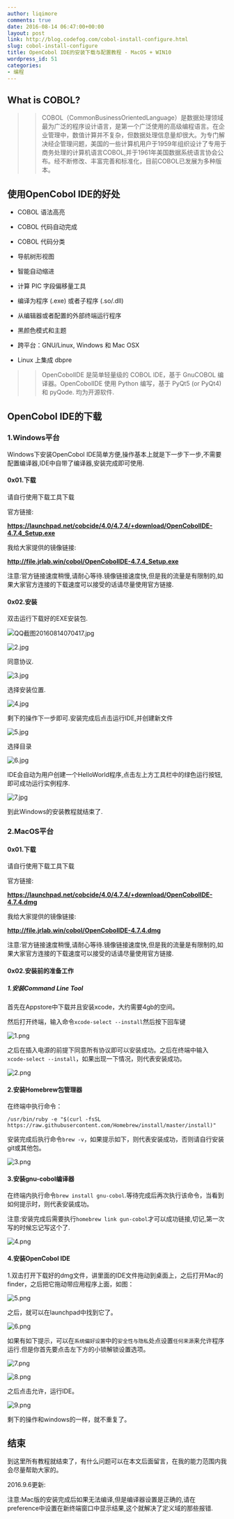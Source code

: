 ```yaml
---
author: liqimore
comments: true
date: 2016-08-14 06:47:00+00:00
layout: post
link: http://blog.codefog.com/cobol-install-configure.html
slug: cobol-install-configure
title: OpenCobol IDE的安装下载与配置教程 - MacOS + WIN10
wordpress_id: 51
categories:
- 编程
---
```


## What is COBOL?




<blockquote>

> 
> COBOL（CommonBusinessOrientedLanguage）是数据处理领域最为广泛的程序设计语言，是第一个广泛使用的高级编程语言。在企业管理中，数值计算并不复杂，但数据处理信息量却很大。为专门解决经企管理问题，美国的一些计算机用户于1959年组织设计了专用于商务处理的计算机语言COBOL,并于1961年美国数据系统语言协会公布。经不断修改、丰富完善和标准化，目前COBOL已发展为多种版本。
> 
> 
</blockquote>




## 使用OpenCobol IDE的好处






  * COBOL 语法高亮


  * COBOL 代码自动完成


  * COBOL 代码分类


  * 导航树形视图


  * 智能自动缩进


  * 计算 PIC 字段偏移量工具


  * 编译为程序 (.exe) 或者子程序 (.so/.dll)


  * 从编辑器或者配置的外部终端运行程序


  * 黑颜色模式和主题


  * 跨平台：GNU/Linux, Windows 和 Mac OSX


  * Linux 上集成 dbpre




<blockquote>

> 
> OpenCobolIDE 是简单轻量级的 COBOL IDE，基于 GnuCOBOL 编译器。OpenCobolIDE 使用 Python 编写，基于  PyQt5 (or PyQt4) 和 pyQode. 均为开源软件.
> 
> 
</blockquote>




## OpenCobol IDE的下载




### 1.Windows平台




Windows下安装OpenCobol IDE简单方便,操作基本上就是下一步下一步,不需要配置编译器,IDE中自带了编译器,安装完成即可使用.




#### 0x01.下载




请自行使用下载工具下载  

官方链接:  

**https://launchpad.net/cobcide/4.0/4.7.4/+download/OpenCobolIDE-4.7.4_Setup.exe**  

我给大家提供的镜像链接:  

**http://file.jrlab.win/cobol/OpenCobolIDE-4.7.4_Setup.exe**  

注意:官方链接速度稍慢,请耐心等待.镜像链接速度快,但是我的流量是有限制的,如果大家官方连接的下载速度可以接受的话请尽量使用官方链接.




#### 0x02.安装




双击运行下载好的EXE安装包.




![QQ截图20160814070417.jpg](http://old.timelovelife.com/usr/uploads/2016/08/2501080527.jpg)




![2.jpg](http://old.timelovelife.com/usr/uploads/2016/08/1365182242.jpg)




同意协议.




![3.jpg](http://old.timelovelife.com/usr/uploads/2016/08/1739003733.jpg)




选择安装位置.




![4.jpg](http://old.timelovelife.com/usr/uploads/2016/08/3204876106.jpg)




剩下的操作下一步即可.安装完成后点击运行IDE,并创建新文件  

![5.jpg](http://old.timelovelife.com/usr/uploads/2016/08/3627624376.jpg)




选择目录




![6.jpg](http://old.timelovelife.com/usr/uploads/2016/08/2124897636.jpg)




IDE会自动为用户创建一个HelloWorld程序,点击左上方工具栏中的绿色运行按钮,即可成功运行实例程序.




![7.jpg](http://old.timelovelife.com/usr/uploads/2016/08/1170820508.jpg)




到此Windows的安装教程就结束了.




### 2.MacOS平台




#### 0x01.下载




请自行使用下载工具下载  

官方链接:  

**https://launchpad.net/cobcide/4.0/4.7.4/+download/OpenCobolIDE-4.7.4.dmg**  

我给大家提供的镜像链接:  

**http://file.jrlab.win/cobol/OpenCobolIDE-4.7.4.dmg**  

注意:官方链接速度稍慢,请耐心等待.镜像链接速度快,但是我的流量是有限制的,如果大家官方连接的下载速度可以接受的话请尽量使用官方链接.




#### 0x02.安装前的准备工作




##### 1.安装Command Line Tool




首先在Appstore中下载并且安装xcode，大约需要4gb的空间。  

然后打开终端，输入命令`xcode-select --install`然后按下回车键




![1.png](http://old.timelovelife.com/usr/uploads/2016/08/1545078787.png)




之后在插入电源的前提下同意所有协议即可以安装成功。之后在终端中输入`xcode-select --install`，如果出现一下情况，则代表安装成功。




![2.png](http://old.timelovelife.com/usr/uploads/2016/08/555070068.png)




#### 2.安装Homebrew包管理器




在终端中执行命令：  

`/usr/bin/ruby -e "$(curl -fsSL https://raw.githubusercontent.com/Homebrew/install/master/install)"`  

安装完成后执行命令`brew -v`，如果提示如下，则代表安装成功，否则请自行安装git或其他包。




![3.png](http://old.timelovelife.com/usr/uploads/2016/08/3979870119.png)




#### 3.安装gnu-cobol编译器




在终端内执行命令`brew install gnu-cobol`.等待完成后再次执行该命令，当看到如何提示时，则代表安装成功。  

注意:安装完成后需要执行`homebrew link gun-cobol`才可以成功链接,切记,第一次写的时候忘记写这个了.




![4.png](http://old.timelovelife.com/usr/uploads/2016/08/2815963566.png)




#### 4.安装OpenCobol IDE




1.双击打开下载好的dmg文件，讲里面的IDE文件拖动到桌面上，之后打开Mac的finder，之后把它拖动带应用程序上面，如图：




![5.png](http://old.timelovelife.com/usr/uploads/2016/08/3108617362.png)




之后，就可以在launchpad中找到它了。




![6.png](http://old.timelovelife.com/usr/uploads/2016/08/3596599895.png)




如果有如下提示，可以在`系统偏好设置`中的`安全性与隐私`处点设置`任何来源`来允许程序运行.但是你首先要点击左下方的小锁解锁设置选项。




![7.png](http://old.timelovelife.com/usr/uploads/2016/08/2425531772.png)




![8.png](http://old.timelovelife.com/usr/uploads/2016/08/2489474309.png)




之后点击允许，运行IDE。




![9.png](http://old.timelovelife.com/usr/uploads/2016/08/2022535356.png)




剩下的操作和windows的一样，就不重复了。




## 结束




到这里所有教程就结束了，有什么问题可以在本文后面留言，在我的能力范围内我会尽量帮助大家的。




2016.9.6更新:  

注意:Mac版的安装完成后如果无法编译,但是编译器设置是正确的,请在preference中设置在新终端窗口中显示结果,这个就解决了定义域的那些报错.



